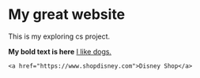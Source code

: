 <!DOCTYPE html>
<html>
 <body>
   <h1>My great website </h1>
   <p>This is my exploring cs project. </p>
   <b>My bold text is here</b>
   <u>I like dogs. </u>
   
   
    <a href="https://www.shopdisney.com">Disney Shop</a>   
   
   
   
 </body>
</html>
